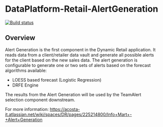 # DataPlatform-Retail-AlertGeneration

[![Build status](https://acosta-it.visualstudio.com/Data-Platform/_apis/build/status/Retail%20Alert%20Generation%20-%20CI)](https://acosta-it.visualstudio.com/Data-Platform/_build/latest?definitionId=35)

## Overview
Alert Generation is the first component in the Dynamic Retail application. It reads data from a client/retailer data vault and generate all possible alerts for the client based on the new sales data. The alert generation is configurable to generate one or two sets of alerts based on the forecast algorithms available:
* LOESS based forecast (Logistic Regression)
* DRFE Engine

The results from the Alert Generation will be used by the TeamAlert selection component downstream.

For more information:
https://acosta-it.atlassian.net/wiki/spaces/DR/pages/225214800/Info+Mart+-+Alert+Generation
